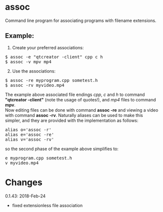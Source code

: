 # assoc
Command line program for associating programs with filename extensions.

<H2>Example:</H2>

1) Create your preferred associations:
<pre>
$ assoc -e "qtcreator -client" cpp c h
$ assoc -v mpv mp4
</pre>

2) Use the associations:
<pre>
$ assoc -re myprogram.cpp sometest.h
$ assoc -rv myvideo.mp4
</pre>

The example above associated file endings <i>cpp</i>, <i>c</i> and <i>h</i> to command <b>"qtcreator -client"</b> (note the usage of quotes!), and <i>mp4</i> files to command <b>mpv</b>.<br>
Now editing files can be done with command <b>assoc -re</b> and viewing a video with command <b>assoc -rv</b>.
Naturally aliases can be used to make this simpler, and they are provided with the implementation as follows:
<pre>
alias o='assoc -r'
alias e='assoc -re'
alias v='assoc -rv'
</pre>

so the second phase of the example above simplifies to:
<pre>
e myprogram.cpp sometest.h
v myvideo.mp4
</pre>

# Changes
0.1.43: 2018-Feb-24
- fixed extensionless file association
